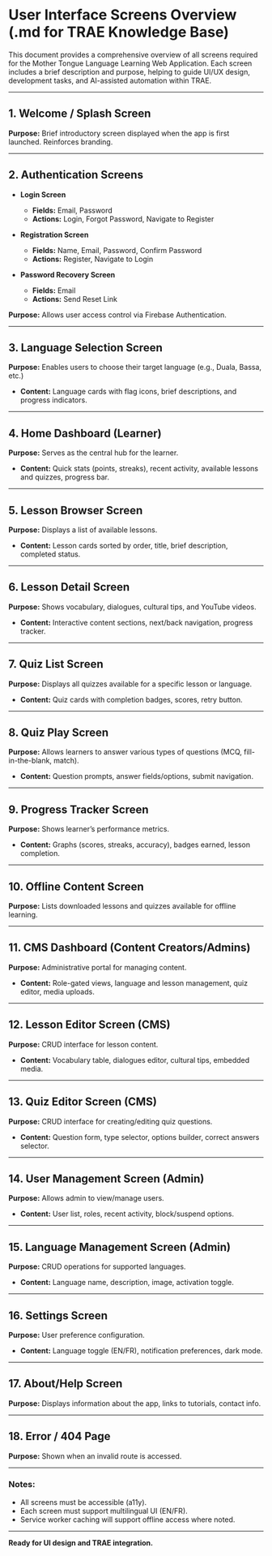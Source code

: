 # User Interface Screens Overview (.md for TRAE Knowledge Base)

This document provides a comprehensive overview of all screens required for the Mother Tongue Language Learning Web Application. Each screen includes a brief description and purpose, helping to guide UI/UX design, development tasks, and AI-assisted automation within TRAE.

---

## 1. **Welcome / Splash Screen**

**Purpose:** Brief introductory screen displayed when the app is first launched. Reinforces branding.

---

## 2. **Authentication Screens**

* **Login Screen**

  * **Fields:** Email, Password
  * **Actions:** Login, Forgot Password, Navigate to Register
* **Registration Screen**

  * **Fields:** Name, Email, Password, Confirm Password
  * **Actions:** Register, Navigate to Login
* **Password Recovery Screen**

  * **Fields:** Email
  * **Actions:** Send Reset Link

**Purpose:** Allows user access control via Firebase Authentication.

---

## 3. **Language Selection Screen**

**Purpose:** Enables users to choose their target language (e.g., Duala, Bassa, etc.)

* **Content:** Language cards with flag icons, brief descriptions, and progress indicators.

---

## 4. **Home Dashboard (Learner)**

**Purpose:** Serves as the central hub for the learner.

* **Content:** Quick stats (points, streaks), recent activity, available lessons and quizzes, progress bar.

---

## 5. **Lesson Browser Screen**

**Purpose:** Displays a list of available lessons.

* **Content:** Lesson cards sorted by order, title, brief description, completed status.

---

## 6. **Lesson Detail Screen**

**Purpose:** Shows vocabulary, dialogues, cultural tips, and YouTube videos.

* **Content:** Interactive content sections, next/back navigation, progress tracker.

---

## 7. **Quiz List Screen**

**Purpose:** Displays all quizzes available for a specific lesson or language.

* **Content:** Quiz cards with completion badges, scores, retry button.

---

## 8. **Quiz Play Screen**

**Purpose:** Allows learners to answer various types of questions (MCQ, fill-in-the-blank, match).

* **Content:** Question prompts, answer fields/options, submit navigation.

---

## 9. **Progress Tracker Screen**

**Purpose:** Shows learner’s performance metrics.

* **Content:** Graphs (scores, streaks, accuracy), badges earned, lesson completion.

---

## 10. **Offline Content Screen**

**Purpose:** Lists downloaded lessons and quizzes available for offline learning.

---

## 11. **CMS Dashboard (Content Creators/Admins)**

**Purpose:** Administrative portal for managing content.

* **Content:** Role-gated views, language and lesson management, quiz editor, media uploads.

---

## 12. **Lesson Editor Screen (CMS)**

**Purpose:** CRUD interface for lesson content.

* **Content:** Vocabulary table, dialogues editor, cultural tips, embedded media.

---

## 13. **Quiz Editor Screen (CMS)**

**Purpose:** CRUD interface for creating/editing quiz questions.

* **Content:** Question form, type selector, options builder, correct answers selector.

---

## 14. **User Management Screen (Admin)**

**Purpose:** Allows admin to view/manage users.

* **Content:** User list, roles, recent activity, block/suspend options.

---

## 15. **Language Management Screen (Admin)**

**Purpose:** CRUD operations for supported languages.

* **Content:** Language name, description, image, activation toggle.

---

## 16. **Settings Screen**

**Purpose:** User preference configuration.

* **Content:** Language toggle (EN/FR), notification preferences, dark mode.

---

## 17. **About/Help Screen**

**Purpose:** Displays information about the app, links to tutorials, contact info.

---

## 18. **Error / 404 Page**

**Purpose:** Shown when an invalid route is accessed.

---

### Notes:

* All screens must be accessible (a11y).
* Each screen must support multilingual UI (EN/FR).
* Service worker caching will support offline access where noted.

---

**Ready for UI design and TRAE integration.**
